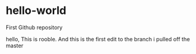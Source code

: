 # hello-world
First Github repository

hello,
This is rooble. And this is the first edit to the branch i pulled off the master
